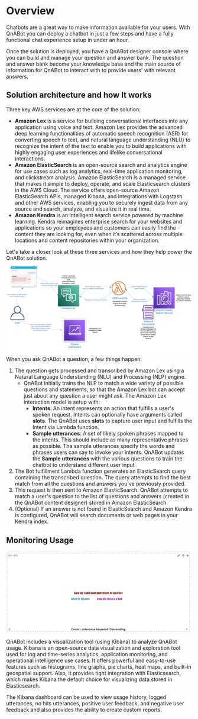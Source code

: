 # Overview

Chatbots are a great way to make information available for your users. With QnABot you can deploy a chatbot in just a few steps and have a fully functional chat experience setup in under an hour.

Once the solution is deployed, you have a QnABot designer console where you can build and manage your question and answer bank. The question and answer bank become your knowledge base and the main source of information for QnABot to interact with to provide users' with relevant answers.

## Solution architecture and how It works

Three key AWS services are at the core of the solution:

- **Amazon Lex** is a service for building conversational interfaces into any application using voice and text. Amazon Lex provides the advanced deep learning functionalities of automatic speech recognition (ASR) for converting speech to text, and natural language understanding (NLU) to recognize the intent of the text to enable you to build applications with highly engaging user experiences and lifelike conversational interactions.
- **Amazon ElasticSearch** is an open-source search and analytics engine for use cases such as log analytics, real-time application monitoring, and clickstream analysis. Amazon ElasticSearch is a managed service that makes it simple to deploy, operate, and scale Elasticsearch clusters in the AWS Cloud. The service offers open-source Amazon ElasticSearch APIs, managed Kibana, and integrations with Logstash and other AWS services, enabling you to securely ingest data from any source and search, analyze, and visualize it in real time.
- **Amazon Kendra** is an intelligent search service powered by machine learning. Kendra reimagines enterprise search for your websites and applications so your employees and customers can easily find the content they are looking for, even when it’s scattered across multiple locations and content repositories within your organization.

Let's take a closer look at these three services and how they help power
the QnABot solution.

![Solution architecture and data flow](image2.png)

When you ask QnABot a question, a few things happen:

1. The question gets processed and transcribed by Amazon Lex using a Natural Language Understanding (NLU) and Processing (NLP) engine.
    - QnABot initially trains the NLP to match a wide variety of possible questions and statements, so that the Amazon Lex bot can accept just about any question a user might ask. The Amazon Lex interaction model is setup with:
        - **Intents**: An intent represents an action that fulfills a user's spoken request. Intents can optionally have arguments called **slots**. The QnABot uses **slots** to capture user input and fulfills the Intent via Lambda function.
        - **Sample utterances**: A set of likely spoken phrases mapped to the intents. This should include as many representative phrases as possible. The sample utterances specify the words and phrases users can say to invoke your intents. QnABot updates the **Sample utterances** with the various questions to train the chatbot to understand different user input
2. The Bot fulfillment Lambda function generates an ElasticSearch query containing the transcribed question. The query attempts to find the best match from all the questions and answers you’ve previously provided.
3. This request is then sent to Amazon ElasticSearch. QnABot attempts to match a user's question to the list of questions and answers (created in the QnABot content designer) stored in Amazon ElasticSearch.
4. (Optional) If an answer is not found in ElasticSearch and Amazon Kendra is configured, QnABot will search documents or web pages in your Kendra index.

## Monitoring Usage

![Kibana Dashboard](image9.png)

QnABot includes a visualization tool (using Kibana) to analyze QnABot usage. Kibana is an open-source data visualization and exploration tool used for log and time-series analytics, application monitoring, and operational intelligence use cases. It offers powerful and easy-to-use features such as histograms, line graphs, pie charts, heat maps, and built-in geospatial support. Also, it provides tight integration with Elasticsearch, which makes Kibana the default choice for visualizing data stored in Elasticsearch.

The Kibana dashboard can be used to view usage history, logged utterances, no hits utterances, positive user feedback, and negative user feedback and also provides the ability to create custom reports.
